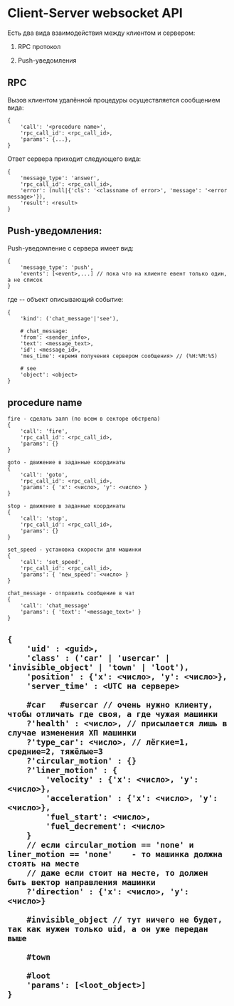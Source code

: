﻿
# Client-Server websocket API

Есть два вида взаимодействия между клиентом и сервером:

1. RPC протокол

2. Push-уведомления


## RPC

Вызов клиентом удалённой процедуры осуществляется сообщением вида:

    {
        'call': '<procedure name>',
		'rpc_call_id': <rpc_call_id>,
        'params': {...},
    }

Ответ сервера приходит следующего вида:

    {
        'message_type': 'answer',
		'rpc_call_id': <rpc_call_id>,
        'error': (null|{'cls': '<classname of error>', 'message': '<error message>'}),
        'result': <result>
    }


## Push-уведомления:

Push-уведомление с сервера имеет вид:

    {
        'message_type': 'push',
        'events': [<event>,...] // пока что на клиенте евент только один, а не список
    }

где <event> -- объект описывающий событие:

    {
        'kind': ('chat_message'|'see'),

        # chat_message:
        'from': <sender_info>,
        'text': <message_text>,
        'id': <message_id>,
		'mes_time': <время получения сервером сообщения> // (%H:%M:%S)

        # see
        'object': <object>
    }
    

	
## procedure name
	fire - сделать залп (по всем в секторе обстрела)
	{
	    'call': 'fire',
		'rpc_call_id': <rpc_call_id>,
        'params': {}
	}
	
	goto - движение в заданные координаты
	{
		'call': 'goto',
		'rpc_call_id': <rpc_call_id>,
        'params': { 'x': <число>, 'y': <число> }
	}

	stop - движение в заданные координаты
	{
		'call': 'stop',
		'rpc_call_id': <rpc_call_id>,
        'params': {}
	}
	
	set_speed - установка скорости для машинки
	{
		'call': 'set_speed',
		'rpc_call_id': <rpc_call_id>,
        'params': { 'new_speed': <число> }
	}
	
	chat_message - отправить сообщение в чат
	{
		'call': 'chat_message'
        'params': { 'text': '<message_text>' }
	}
	
	
## <object>
	{
		'uid' : <guid>,
		'class' : ('car' | 'usercar' | 'invisible_object' | 'town' | 'loot'),
		'position' : {'x': <число>, 'y': <число>},
		'server_time' : <UTC на сервере>
		
		#car   #usercar // очень нужно клиенту, чтобы отличать где своя, а где чужая машинки
		?'health' : <число>, // присылается лишь в случае изменения ХП машинки
		?'type_car': <число>, // лёгкие=1, средние=2, тяжёлые=3 
		?'circular_motion' : {}
		?'liner_motion' : {
			'velocity' : {'x': <число>, 'y': <число>},
			'acceleration' : {'x': <число>, 'y': <число>},
			'fuel_start': <число>,
			'fuel_decrement': <число>
		}
		// если circular_motion == 'none' и liner_motion == 'none'    - то машинка должна стоять на месте
		// даже если стоит на месте, то должен быть вектор направления машинки
		?'direction' : {'x': <число>, 'y': <число>}  
		
		#invisible_object // тут ничего не будет, так как нужен только uid, а он уже передан выше
		
		#town
		
		#loot
		'params': [<loot_object>]
	}
	